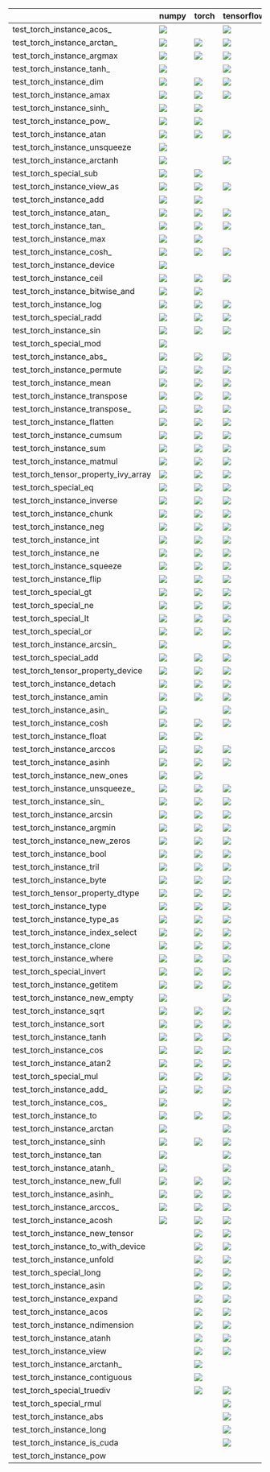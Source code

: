 |                                      | numpy                                                                                                                                                                                  | torch                                                                                                                                                                                  | tensorflow                                                                                                                                                                             | jax                                                                                                                                                                                    |
|:-------------------------------------|:---------------------------------------------------------------------------------------------------------------------------------------------------------------------------------------|:---------------------------------------------------------------------------------------------------------------------------------------------------------------------------------------|:---------------------------------------------------------------------------------------------------------------------------------------------------------------------------------------|:---------------------------------------------------------------------------------------------------------------------------------------------------------------------------------------|
| test_torch_instance_acos_            | <a href="https://github.com/unifyai/ivy/actions/runs/3724846870/jobs/6317294032" rel="noopener noreferrer" target="_blank"><img src=https://img.shields.io/badge/-failure-red></a>     |                                                                                                                                                                                        | <a href="https://github.com/unifyai/ivy/actions/runs/3724846870/jobs/6317293327" rel="noopener noreferrer" target="_blank"><img src=https://img.shields.io/badge/-failure-red></a>     |                                                                                                                                                                                        |
| test_torch_instance_arctan_          | <a href="https://github.com/unifyai/ivy/actions/runs/3683652584/jobs/6232473623" rel="noopener noreferrer" target="_blank"><img src=https://img.shields.io/badge/-failure-red></a>     | <a href="https://github.com/unifyai/ivy/actions/runs/3676406262/jobs/6217052278" rel="noopener noreferrer" target="_blank"><img src=https://img.shields.io/badge/-failure-red></a>     | <a href="https://github.com/unifyai/ivy/actions/runs/3728899725/jobs/6324306044" rel="noopener noreferrer" target="_blank"><img src=https://img.shields.io/badge/-failure-red></a>     | <a href="https://github.com/unifyai/ivy/actions/runs/3724846870/jobs/6317293546" rel="noopener noreferrer" target="_blank"><img src=https://img.shields.io/badge/-failure-red></a>     |
| test_torch_instance_argmax           | <a href="https://github.com/unifyai/ivy/actions/runs/3683414003/jobs/6231997154" rel="noopener noreferrer" target="_blank"><img src=https://img.shields.io/badge/-failure-red></a>     | <a href="https://github.com/unifyai/ivy/actions/runs/3683414003/jobs/6232014971" rel="noopener noreferrer" target="_blank"><img src=https://img.shields.io/badge/-failure-red></a>     | <a href="https://github.com/unifyai/ivy/actions/runs/3723268390/jobs/6314679732" rel="noopener noreferrer" target="_blank"><img src=https://img.shields.io/badge/-success-success></a> | <a href="https://github.com/unifyai/ivy/actions/runs/3683414003/jobs/6232014971" rel="noopener noreferrer" target="_blank"><img src=https://img.shields.io/badge/-failure-red></a>     |
| test_torch_instance_tanh_            | <a href="https://github.com/unifyai/ivy/actions/runs/3676406262/jobs/6217069818" rel="noopener noreferrer" target="_blank"><img src=https://img.shields.io/badge/-failure-red></a>     |                                                                                                                                                                                        | <a href="https://github.com/unifyai/ivy/actions/runs/3724846870/jobs/6317291439" rel="noopener noreferrer" target="_blank"><img src=https://img.shields.io/badge/-failure-red></a>     | <a href="null" rel="noopener noreferrer" target="_blank"><img src=https://img.shields.io/badge/-failure-red></a>                                                                       |
| test_torch_instance_dim              | <a href="https://github.com/unifyai/ivy/actions/runs/3650062086/jobs/6165621766" rel="noopener noreferrer" target="_blank"><img src=https://img.shields.io/badge/-success-success></a> | <a href="null" rel="noopener noreferrer" target="_blank"><img src=https://img.shields.io/badge/-success-success></a>                                                                   | <a href="https://github.com/unifyai/ivy/actions/runs/3657811679/jobs/6181824648" rel="noopener noreferrer" target="_blank"><img src=https://img.shields.io/badge/-success-success></a> | <a href="https://github.com/unifyai/ivy/actions/runs/3727096705/jobs/6320955715" rel="noopener noreferrer" target="_blank"><img src=https://img.shields.io/badge/-success-success></a> |
| test_torch_instance_amax             | <a href="https://github.com/unifyai/ivy/actions/runs/3650062086/jobs/6165614701" rel="noopener noreferrer" target="_blank"><img src=https://img.shields.io/badge/-success-success></a> | <a href="null" rel="noopener noreferrer" target="_blank"><img src=https://img.shields.io/badge/-failure-red></a>                                                                       | <a href="https://github.com/unifyai/ivy/actions/runs/3727384558/jobs/6321479573" rel="noopener noreferrer" target="_blank"><img src=https://img.shields.io/badge/-success-success></a> | <a href="https://github.com/unifyai/ivy/actions/runs/3711915218/jobs/6292862020" rel="noopener noreferrer" target="_blank"><img src=https://img.shields.io/badge/-success-success></a> |
| test_torch_instance_sinh_            | <a href="https://github.com/unifyai/ivy/actions/runs/3724846870/jobs/6317293753" rel="noopener noreferrer" target="_blank"><img src=https://img.shields.io/badge/-failure-red></a>     | <a href="https://github.com/unifyai/ivy/actions/runs/3691513865/jobs/6249573613" rel="noopener noreferrer" target="_blank"><img src=https://img.shields.io/badge/-failure-red></a>     |                                                                                                                                                                                        |                                                                                                                                                                                        |
| test_torch_instance_pow_             | <a href="https://github.com/unifyai/ivy/actions/runs/3650062086/jobs/6165614701" rel="noopener noreferrer" target="_blank"><img src=https://img.shields.io/badge/-failure-red></a>     | <a href="https://github.com/unifyai/ivy/actions/runs/3720058864/jobs/6309304592" rel="noopener noreferrer" target="_blank"><img src=https://img.shields.io/badge/-failure-red></a>     |                                                                                                                                                                                        |                                                                                                                                                                                        |
| test_torch_instance_atan             | <a href="https://github.com/unifyai/ivy/actions/runs/3724846870/jobs/6317293223" rel="noopener noreferrer" target="_blank"><img src=https://img.shields.io/badge/-failure-red></a>     | <a href="null" rel="noopener noreferrer" target="_blank"><img src=https://img.shields.io/badge/-success-success></a>                                                                   | <a href="null" rel="noopener noreferrer" target="_blank"><img src=https://img.shields.io/badge/-failure-red></a>                                                                       | <a href="https://github.com/unifyai/ivy/actions/runs/3724846870/jobs/6317288840" rel="noopener noreferrer" target="_blank"><img src=https://img.shields.io/badge/-failure-red></a>     |
| test_torch_instance_unsqueeze        | <a href="https://github.com/unifyai/ivy/actions/runs/3650062086/jobs/6165621766" rel="noopener noreferrer" target="_blank"><img src=https://img.shields.io/badge/-success-success></a> |                                                                                                                                                                                        |                                                                                                                                                                                        | <a href="https://github.com/unifyai/ivy/actions/runs/3674019802/jobs/6211741484" rel="noopener noreferrer" target="_blank"><img src=https://img.shields.io/badge/-failure-red></a>     |
| test_torch_instance_arctanh          | <a href="https://github.com/unifyai/ivy/actions/runs/3724846870/jobs/6317296984" rel="noopener noreferrer" target="_blank"><img src=https://img.shields.io/badge/-failure-red></a>     |                                                                                                                                                                                        | <a href="https://github.com/unifyai/ivy/actions/runs/3676406262/jobs/6217039135" rel="noopener noreferrer" target="_blank"><img src=https://img.shields.io/badge/-failure-red></a>     | <a href="null" rel="noopener noreferrer" target="_blank"><img src=https://img.shields.io/badge/-failure-red></a>                                                                       |
| test_torch_special_sub               | <a href="https://github.com/unifyai/ivy/actions/runs/3714465365/jobs/6298431568" rel="noopener noreferrer" target="_blank"><img src=https://img.shields.io/badge/-failure-red></a>     | <a href="https://github.com/unifyai/ivy/actions/runs/3650062086/jobs/6165620606" rel="noopener noreferrer" target="_blank"><img src=https://img.shields.io/badge/-success-success></a> |                                                                                                                                                                                        | <a href="https://github.com/unifyai/ivy/actions/runs/3726480472/jobs/6319955141" rel="noopener noreferrer" target="_blank"><img src=https://img.shields.io/badge/-failure-red></a>     |
| test_torch_instance_view_as          | <a href="https://github.com/unifyai/ivy/actions/runs/3711211239/jobs/6291419248" rel="noopener noreferrer" target="_blank"><img src=https://img.shields.io/badge/-failure-red></a>     | <a href="https://github.com/unifyai/ivy/actions/runs/3711211239/jobs/6291418350" rel="noopener noreferrer" target="_blank"><img src=https://img.shields.io/badge/-failure-red></a>     | <a href="https://github.com/unifyai/ivy/actions/runs/3711211239/jobs/6291418350" rel="noopener noreferrer" target="_blank"><img src=https://img.shields.io/badge/-failure-red></a>     |                                                                                                                                                                                        |
| test_torch_instance_add              | <a href="https://github.com/unifyai/ivy/actions/runs/3717902727/jobs/6305695226" rel="noopener noreferrer" target="_blank"><img src=https://img.shields.io/badge/-failure-red></a>     | <a href="https://github.com/unifyai/ivy/actions/runs/3676406262/jobs/6217058479" rel="noopener noreferrer" target="_blank"><img src=https://img.shields.io/badge/-failure-red></a>     |                                                                                                                                                                                        | <a href="https://github.com/unifyai/ivy/actions/runs/3724020458/jobs/6315903224" rel="noopener noreferrer" target="_blank"><img src=https://img.shields.io/badge/-failure-red></a>     |
| test_torch_instance_atan_            | <a href="https://github.com/unifyai/ivy/actions/runs/3650062086/jobs/6165612781" rel="noopener noreferrer" target="_blank"><img src=https://img.shields.io/badge/-failure-red></a>     | <a href="null" rel="noopener noreferrer" target="_blank"><img src=https://img.shields.io/badge/-success-success></a>                                                                   | <a href="https://github.com/unifyai/ivy/actions/runs/3700011381/jobs/6268005362" rel="noopener noreferrer" target="_blank"><img src=https://img.shields.io/badge/-failure-red></a>     | <a href="https://github.com/unifyai/ivy/actions/runs/3724846870/jobs/6317293327" rel="noopener noreferrer" target="_blank"><img src=https://img.shields.io/badge/-failure-red></a>     |
| test_torch_instance_tan_             | <a href="https://github.com/unifyai/ivy/actions/runs/3724846870/jobs/6317294032" rel="noopener noreferrer" target="_blank"><img src=https://img.shields.io/badge/-failure-red></a>     | <a href="https://github.com/unifyai/ivy/actions/runs/3676406262/jobs/6217060085" rel="noopener noreferrer" target="_blank"><img src=https://img.shields.io/badge/-failure-red></a>     | <a href="https://github.com/unifyai/ivy/actions/runs/3724846870/jobs/6317293057" rel="noopener noreferrer" target="_blank"><img src=https://img.shields.io/badge/-failure-red></a>     | <a href="https://github.com/unifyai/ivy/actions/runs/3724846870/jobs/6317294958" rel="noopener noreferrer" target="_blank"><img src=https://img.shields.io/badge/-failure-red></a>     |
| test_torch_instance_max              | <a href="https://github.com/unifyai/ivy/actions/runs/3676406262/jobs/6217069818" rel="noopener noreferrer" target="_blank"><img src=https://img.shields.io/badge/-failure-red></a>     | <a href="null" rel="noopener noreferrer" target="_blank"><img src=https://img.shields.io/badge/-success-success></a>                                                                   |                                                                                                                                                                                        | <a href="https://github.com/unifyai/ivy/actions/runs/3676406262/jobs/6217063941" rel="noopener noreferrer" target="_blank"><img src=https://img.shields.io/badge/-failure-red></a>     |
| test_torch_instance_cosh_            | <a href="null" rel="noopener noreferrer" target="_blank"><img src=https://img.shields.io/badge/-failure-red></a>                                                                       | <a href="https://github.com/unifyai/ivy/actions/runs/3675349807/jobs/6214657051" rel="noopener noreferrer" target="_blank"><img src=https://img.shields.io/badge/-failure-red></a>     | <a href="https://github.com/unifyai/ivy/actions/runs/3650062086/jobs/6165625847" rel="noopener noreferrer" target="_blank"><img src=https://img.shields.io/badge/-success-success></a> | <a href="null" rel="noopener noreferrer" target="_blank"><img src=https://img.shields.io/badge/-success-success></a>                                                                   |
| test_torch_instance_device           | <a href="https://github.com/unifyai/ivy/actions/runs/3650062086/jobs/6165614701" rel="noopener noreferrer" target="_blank"><img src=https://img.shields.io/badge/-failure-red></a>     |                                                                                                                                                                                        |                                                                                                                                                                                        |                                                                                                                                                                                        |
| test_torch_instance_ceil             | <a href="https://github.com/unifyai/ivy/actions/runs/3724846870/jobs/6317294363" rel="noopener noreferrer" target="_blank"><img src=https://img.shields.io/badge/-failure-red></a>     | <a href="https://github.com/unifyai/ivy/actions/runs/3676406262/jobs/6217052278" rel="noopener noreferrer" target="_blank"><img src=https://img.shields.io/badge/-failure-red></a>     | <a href="https://github.com/unifyai/ivy/actions/runs/3674436126/jobs/6212790922" rel="noopener noreferrer" target="_blank"><img src=https://img.shields.io/badge/-failure-red></a>     | <a href="null" rel="noopener noreferrer" target="_blank"><img src=https://img.shields.io/badge/-failure-red></a>                                                                       |
| test_torch_instance_bitwise_and      | <a href="https://github.com/unifyai/ivy/actions/runs/3650062086/jobs/6165620606" rel="noopener noreferrer" target="_blank"><img src=https://img.shields.io/badge/-success-success></a> | <a href="https://github.com/unifyai/ivy/actions/runs/3720875604/jobs/6310651014" rel="noopener noreferrer" target="_blank"><img src=https://img.shields.io/badge/-failure-red></a>     |                                                                                                                                                                                        |                                                                                                                                                                                        |
| test_torch_instance_log              | <a href="https://github.com/unifyai/ivy/actions/runs/3650062086/jobs/6165604409" rel="noopener noreferrer" target="_blank"><img src=https://img.shields.io/badge/-failure-red></a>     | <a href="https://github.com/unifyai/ivy/actions/runs/3695780314/jobs/6258596210" rel="noopener noreferrer" target="_blank"><img src=https://img.shields.io/badge/-success-success></a> | <a href="null" rel="noopener noreferrer" target="_blank"><img src=https://img.shields.io/badge/-failure-red></a>                                                                       | <a href="https://github.com/unifyai/ivy/actions/runs/3684987866/jobs/6235386050" rel="noopener noreferrer" target="_blank"><img src=https://img.shields.io/badge/-failure-red></a>     |
| test_torch_special_radd              | <a href="null" rel="noopener noreferrer" target="_blank"><img src=https://img.shields.io/badge/-success-success></a>                                                                   | <a href="https://github.com/unifyai/ivy/actions/runs/3714465365/jobs/6298444620" rel="noopener noreferrer" target="_blank"><img src=https://img.shields.io/badge/-failure-red></a>     | <a href="https://github.com/unifyai/ivy/actions/runs/3714465365/jobs/6298445597" rel="noopener noreferrer" target="_blank"><img src=https://img.shields.io/badge/-failure-red></a>     | <a href="https://github.com/unifyai/ivy/actions/runs/3714465365/jobs/6298432731" rel="noopener noreferrer" target="_blank"><img src=https://img.shields.io/badge/-failure-red></a>     |
| test_torch_instance_sin              | <a href="https://github.com/unifyai/ivy/actions/runs/3650062086/jobs/6165617664" rel="noopener noreferrer" target="_blank"><img src=https://img.shields.io/badge/-failure-red></a>     | <a href="https://github.com/unifyai/ivy/actions/runs/3726890149/jobs/6320626144" rel="noopener noreferrer" target="_blank"><img src=https://img.shields.io/badge/-failure-red></a>     | <a href="https://github.com/unifyai/ivy/actions/runs/3724846870/jobs/6317293546" rel="noopener noreferrer" target="_blank"><img src=https://img.shields.io/badge/-failure-red></a>     |                                                                                                                                                                                        |
| test_torch_special_mod               | <a href="https://github.com/unifyai/ivy/actions/runs/3676406262/jobs/6217058479" rel="noopener noreferrer" target="_blank"><img src=https://img.shields.io/badge/-failure-red></a>     |                                                                                                                                                                                        |                                                                                                                                                                                        | <a href="https://github.com/unifyai/ivy/actions/runs/3700835643/jobs/6269612717" rel="noopener noreferrer" target="_blank"><img src=https://img.shields.io/badge/-failure-red></a>     |
| test_torch_instance_abs_             | <a href="null" rel="noopener noreferrer" target="_blank"><img src=https://img.shields.io/badge/-success-success></a>                                                                   | <a href="https://github.com/unifyai/ivy/actions/runs/3650062086/jobs/6165604409" rel="noopener noreferrer" target="_blank"><img src=https://img.shields.io/badge/-success-success></a> | <a href="https://github.com/unifyai/ivy/actions/runs/3719827716/jobs/6308925695" rel="noopener noreferrer" target="_blank"><img src=https://img.shields.io/badge/-success-success></a> |                                                                                                                                                                                        |
| test_torch_instance_permute          | <a href="https://github.com/unifyai/ivy/actions/runs/3706858278/jobs/6282653357" rel="noopener noreferrer" target="_blank"><img src=https://img.shields.io/badge/-success-success></a> | <a href="https://github.com/unifyai/ivy/actions/runs/3706858278/jobs/6282636428" rel="noopener noreferrer" target="_blank"><img src=https://img.shields.io/badge/-failure-red></a>     | <a href="https://github.com/unifyai/ivy/actions/runs/3725880167/jobs/6318957882" rel="noopener noreferrer" target="_blank"><img src=https://img.shields.io/badge/-success-success></a> | <a href="https://github.com/unifyai/ivy/actions/runs/3706858278/jobs/6282657065" rel="noopener noreferrer" target="_blank"><img src=https://img.shields.io/badge/-success-success></a> |
| test_torch_instance_mean             | <a href="https://github.com/unifyai/ivy/actions/runs/3607218560" rel="noopener noreferrer" target="_blank"><img src=https://img.shields.io/badge/-success-success></a>                 | <a href="https://github.com/unifyai/ivy/actions/runs/3680386577/jobs/6225933093" rel="noopener noreferrer" target="_blank"><img src=https://img.shields.io/badge/-failure-red></a>     | <a href="https://github.com/unifyai/ivy/actions/runs/3607218560" rel="noopener noreferrer" target="_blank"><img src=https://img.shields.io/badge/-success-success></a>                 | <a href="https://github.com/unifyai/ivy/actions/runs/3664229321/jobs/6194518094" rel="noopener noreferrer" target="_blank"><img src=https://img.shields.io/badge/-success-success></a> |
| test_torch_instance_transpose        | <a href="https://github.com/unifyai/ivy/actions/runs/3607218560" rel="noopener noreferrer" target="_blank"><img src=https://img.shields.io/badge/-failure-red></a>                     | <a href="https://github.com/unifyai/ivy/actions/runs/3676406262/jobs/6217069818" rel="noopener noreferrer" target="_blank"><img src=https://img.shields.io/badge/-failure-red></a>     | <a href="https://github.com/unifyai/ivy/actions/runs/3676406262/jobs/6217039135" rel="noopener noreferrer" target="_blank"><img src=https://img.shields.io/badge/-failure-red></a>     | <a href="https://github.com/unifyai/ivy/actions/runs/3723829434/jobs/6315589337" rel="noopener noreferrer" target="_blank"><img src=https://img.shields.io/badge/-success-success></a> |
| test_torch_instance_transpose_       | <a href="https://github.com/unifyai/ivy/actions/runs/3607218560" rel="noopener noreferrer" target="_blank"><img src=https://img.shields.io/badge/-failure-red></a>                     | <a href="https://github.com/unifyai/ivy/actions/runs/3676406262/jobs/6217069818" rel="noopener noreferrer" target="_blank"><img src=https://img.shields.io/badge/-failure-red></a>     | <a href="https://github.com/unifyai/ivy/actions/runs/3607218560" rel="noopener noreferrer" target="_blank"><img src=https://img.shields.io/badge/-failure-red></a>                     | <a href="https://github.com/unifyai/ivy/actions/runs/3676406262/jobs/6217058479" rel="noopener noreferrer" target="_blank"><img src=https://img.shields.io/badge/-failure-red></a>     |
| test_torch_instance_flatten          | <a href="https://github.com/unifyai/ivy/actions/runs/3672701405/jobs/6209137044" rel="noopener noreferrer" target="_blank"><img src=https://img.shields.io/badge/-success-success></a> | <a href="https://github.com/unifyai/ivy/actions/runs/3683652584/jobs/6232473623" rel="noopener noreferrer" target="_blank"><img src=https://img.shields.io/badge/-failure-red></a>     | <a href="https://github.com/unifyai/ivy/actions/runs/3705552095/jobs/6279604653" rel="noopener noreferrer" target="_blank"><img src=https://img.shields.io/badge/-failure-red></a>     | <a href="https://github.com/unifyai/ivy/actions/runs/3607218560" rel="noopener noreferrer" target="_blank"><img src=https://img.shields.io/badge/-failure-red></a>                     |
| test_torch_instance_cumsum           | <a href="https://github.com/unifyai/ivy/actions/runs/3607218560" rel="noopener noreferrer" target="_blank"><img src=https://img.shields.io/badge/-success-success></a>                 | <a href="https://github.com/unifyai/ivy/actions/runs/3607218560" rel="noopener noreferrer" target="_blank"><img src=https://img.shields.io/badge/-success-success></a>                 | <a href="null" rel="noopener noreferrer" target="_blank"><img src=https://img.shields.io/badge/-failure-red></a>                                                                       | <a href="https://github.com/unifyai/ivy/actions/runs/3724846870/jobs/6317293546" rel="noopener noreferrer" target="_blank"><img src=https://img.shields.io/badge/-failure-red></a>     |
| test_torch_instance_sum              | <a href="https://github.com/unifyai/ivy/actions/runs/3720672627/jobs/6310303236" rel="noopener noreferrer" target="_blank"><img src=https://img.shields.io/badge/-success-success></a> | <a href="https://github.com/unifyai/ivy/actions/runs/3650062086/jobs/6165575668" rel="noopener noreferrer" target="_blank"><img src=https://img.shields.io/badge/-failure-red></a>     | <a href="https://github.com/unifyai/ivy/actions/runs/3717637759/jobs/6305193588" rel="noopener noreferrer" target="_blank"><img src=https://img.shields.io/badge/-failure-red></a>     | <a href="https://github.com/unifyai/ivy/actions/runs/3650062086/jobs/6165575668" rel="noopener noreferrer" target="_blank"><img src=https://img.shields.io/badge/-success-success></a> |
| test_torch_instance_matmul           | <a href="https://github.com/unifyai/ivy/actions/runs/3715242490/jobs/6300167522" rel="noopener noreferrer" target="_blank"><img src=https://img.shields.io/badge/-failure-red></a>     | <a href="https://github.com/unifyai/ivy/actions/runs/3607218560" rel="noopener noreferrer" target="_blank"><img src=https://img.shields.io/badge/-failure-red></a>                     | <a href="https://github.com/unifyai/ivy/actions/runs/3700011381/jobs/6268005362" rel="noopener noreferrer" target="_blank"><img src=https://img.shields.io/badge/-failure-red></a>     | <a href="https://github.com/unifyai/ivy/actions/runs/3607218560" rel="noopener noreferrer" target="_blank"><img src=https://img.shields.io/badge/-failure-red></a>                     |
| test_torch_tensor_property_ivy_array | <a href="null" rel="noopener noreferrer" target="_blank"><img src=https://img.shields.io/badge/-failure-red></a>                                                                       | <a href="https://github.com/unifyai/ivy/actions/runs/3676406262/jobs/6217052278" rel="noopener noreferrer" target="_blank"><img src=https://img.shields.io/badge/-failure-red></a>     | <a href="https://github.com/unifyai/ivy/actions/runs/3607218560" rel="noopener noreferrer" target="_blank"><img src=https://img.shields.io/badge/-success-success></a>                 | <a href="https://github.com/unifyai/ivy/actions/runs/3663814555/jobs/6193829921" rel="noopener noreferrer" target="_blank"><img src=https://img.shields.io/badge/-success-success></a> |
| test_torch_special_eq                | <a href="https://github.com/unifyai/ivy/actions/runs/3714188046/jobs/6297869377" rel="noopener noreferrer" target="_blank"><img src=https://img.shields.io/badge/-failure-red></a>     | <a href="https://github.com/unifyai/ivy/actions/runs/3719638405/jobs/6308619601" rel="noopener noreferrer" target="_blank"><img src=https://img.shields.io/badge/-failure-red></a>     | <a href="https://github.com/unifyai/ivy/actions/runs/3676406262/jobs/6217052278" rel="noopener noreferrer" target="_blank"><img src=https://img.shields.io/badge/-failure-red></a>     | <a href="https://github.com/unifyai/ivy/actions/runs/3627874457/jobs/6118244040" rel="noopener noreferrer" target="_blank"><img src=https://img.shields.io/badge/-success-success></a> |
| test_torch_instance_inverse          | <a href="https://github.com/unifyai/ivy/actions/runs/3653014310/jobs/6172015507" rel="noopener noreferrer" target="_blank"><img src=https://img.shields.io/badge/-failure-red></a>     | <a href="https://github.com/unifyai/ivy/actions/runs/3650062086/jobs/6165575668" rel="noopener noreferrer" target="_blank"><img src=https://img.shields.io/badge/-failure-red></a>     | <a href="https://github.com/unifyai/ivy/actions/runs/3650062086/jobs/6165575668" rel="noopener noreferrer" target="_blank"><img src=https://img.shields.io/badge/-failure-red></a>     | <a href="https://github.com/unifyai/ivy/actions/runs/3724846870/jobs/6317294032" rel="noopener noreferrer" target="_blank"><img src=https://img.shields.io/badge/-failure-red></a>     |
| test_torch_instance_chunk            | <a href="https://github.com/unifyai/ivy/actions/runs/3639009219/jobs/6141910495" rel="noopener noreferrer" target="_blank"><img src=https://img.shields.io/badge/-success-success></a> | <a href="https://github.com/unifyai/ivy/actions/runs/3639009219/jobs/6141910495" rel="noopener noreferrer" target="_blank"><img src=https://img.shields.io/badge/-success-success></a> | <a href="https://github.com/unifyai/ivy/actions/runs/3639009219/jobs/6141910495" rel="noopener noreferrer" target="_blank"><img src=https://img.shields.io/badge/-success-success></a> | <a href="https://github.com/unifyai/ivy/actions/runs/3729044526/jobs/6324586663" rel="noopener noreferrer" target="_blank"><img src=https://img.shields.io/badge/-failure-red></a>     |
| test_torch_instance_neg              | <a href="https://github.com/unifyai/ivy/actions/runs/3636814223/jobs/6137155493" rel="noopener noreferrer" target="_blank"><img src=https://img.shields.io/badge/-success-success></a> | <a href="https://github.com/unifyai/ivy/actions/runs/3676406262/jobs/6217058479" rel="noopener noreferrer" target="_blank"><img src=https://img.shields.io/badge/-failure-red></a>     | <a href="https://github.com/unifyai/ivy/actions/runs/3636814223/jobs/6137155493" rel="noopener noreferrer" target="_blank"><img src=https://img.shields.io/badge/-success-success></a> | <a href="https://github.com/unifyai/ivy/actions/runs/3636814223/jobs/6137155493" rel="noopener noreferrer" target="_blank"><img src=https://img.shields.io/badge/-success-success></a> |
| test_torch_instance_int              | <a href="https://github.com/unifyai/ivy/actions/runs/3702402900/jobs/6272671766" rel="noopener noreferrer" target="_blank"><img src=https://img.shields.io/badge/-failure-red></a>     | <a href="https://github.com/unifyai/ivy/actions/runs/3718278243/jobs/6306363096" rel="noopener noreferrer" target="_blank"><img src=https://img.shields.io/badge/-failure-red></a>     | <a href="https://github.com/unifyai/ivy/actions/runs/3702402900/jobs/6272680004" rel="noopener noreferrer" target="_blank"><img src=https://img.shields.io/badge/-failure-red></a>     | <a href="https://github.com/unifyai/ivy/actions/runs/3728734852/jobs/6323997666" rel="noopener noreferrer" target="_blank"><img src=https://img.shields.io/badge/-failure-red></a>     |
| test_torch_instance_ne               | <a href="https://github.com/unifyai/ivy/actions/runs/3676253054/jobs/6216704168" rel="noopener noreferrer" target="_blank"><img src=https://img.shields.io/badge/-failure-red></a>     | <a href="https://github.com/unifyai/ivy/actions/runs/3711180286/jobs/6291349670" rel="noopener noreferrer" target="_blank"><img src=https://img.shields.io/badge/-failure-red></a>     | <a href="https://github.com/unifyai/ivy/actions/runs/3637132198/jobs/6137846441" rel="noopener noreferrer" target="_blank"><img src=https://img.shields.io/badge/-success-success></a> | <a href="https://github.com/unifyai/ivy/actions/runs/3676253054/jobs/6216729360" rel="noopener noreferrer" target="_blank"><img src=https://img.shields.io/badge/-failure-red></a>     |
| test_torch_instance_squeeze          | <a href="null" rel="noopener noreferrer" target="_blank"><img src=https://img.shields.io/badge/-failure-red></a>                                                                       | <a href="https://github.com/unifyai/ivy/actions/runs/3672701405/jobs/6209137044" rel="noopener noreferrer" target="_blank"><img src=https://img.shields.io/badge/-failure-red></a>     | <a href="https://github.com/unifyai/ivy/actions/runs/3730147739/jobs/6326858905" rel="noopener noreferrer" target="_blank"><img src=https://img.shields.io/badge/-failure-red></a>     | <a href="https://github.com/unifyai/ivy/actions/runs/3676406262/jobs/6217060085" rel="noopener noreferrer" target="_blank"><img src=https://img.shields.io/badge/-failure-red></a>     |
| test_torch_instance_flip             | <a href="https://github.com/unifyai/ivy/actions/runs/3639056303/jobs/6142010640" rel="noopener noreferrer" target="_blank"><img src=https://img.shields.io/badge/-success-success></a> | <a href="https://github.com/unifyai/ivy/actions/runs/3676406262/jobs/6217070969" rel="noopener noreferrer" target="_blank"><img src=https://img.shields.io/badge/-failure-red></a>     | <a href="https://github.com/unifyai/ivy/actions/runs/3639056303/jobs/6142010640" rel="noopener noreferrer" target="_blank"><img src=https://img.shields.io/badge/-success-success></a> | <a href="https://github.com/unifyai/ivy/actions/runs/3676406262/jobs/6217058479" rel="noopener noreferrer" target="_blank"><img src=https://img.shields.io/badge/-failure-red></a>     |
| test_torch_special_gt                | <a href="https://github.com/unifyai/ivy/actions/runs/3714188046/jobs/6297895291" rel="noopener noreferrer" target="_blank"><img src=https://img.shields.io/badge/-failure-red></a>     | <a href="https://github.com/unifyai/ivy/actions/runs/3650062086/jobs/6165575668" rel="noopener noreferrer" target="_blank"><img src=https://img.shields.io/badge/-success-success></a> | <a href="https://github.com/unifyai/ivy/actions/runs/3714188046/jobs/6297889208" rel="noopener noreferrer" target="_blank"><img src=https://img.shields.io/badge/-failure-red></a>     | <a href="https://github.com/unifyai/ivy/actions/runs/3714188046/jobs/6297817921" rel="noopener noreferrer" target="_blank"><img src=https://img.shields.io/badge/-failure-red></a>     |
| test_torch_special_ne                | <a href="https://github.com/unifyai/ivy/actions/runs/3676406262/jobs/6217039135" rel="noopener noreferrer" target="_blank"><img src=https://img.shields.io/badge/-failure-red></a>     | <a href="https://github.com/unifyai/ivy/actions/runs/3714188046/jobs/6297879990" rel="noopener noreferrer" target="_blank"><img src=https://img.shields.io/badge/-success-success></a> | <a href="https://github.com/unifyai/ivy/actions/runs/3714188046/jobs/6297853199" rel="noopener noreferrer" target="_blank"><img src=https://img.shields.io/badge/-failure-red></a>     | <a href="https://github.com/unifyai/ivy/actions/runs/3728734852/jobs/6323997666" rel="noopener noreferrer" target="_blank"><img src=https://img.shields.io/badge/-failure-red></a>     |
| test_torch_special_lt                | <a href="https://github.com/unifyai/ivy/actions/runs/3650062086/jobs/6165575668" rel="noopener noreferrer" target="_blank"><img src=https://img.shields.io/badge/-success-success></a> | <a href="https://github.com/unifyai/ivy/actions/runs/3650062086/jobs/6165575668" rel="noopener noreferrer" target="_blank"><img src=https://img.shields.io/badge/-success-success></a> | <a href="https://github.com/unifyai/ivy/actions/runs/3663814555/jobs/6193829921" rel="noopener noreferrer" target="_blank"><img src=https://img.shields.io/badge/-success-success></a> | <a href="https://github.com/unifyai/ivy/actions/runs/3650062086/jobs/6165575668" rel="noopener noreferrer" target="_blank"><img src=https://img.shields.io/badge/-success-success></a> |
| test_torch_special_or                | <a href="https://github.com/unifyai/ivy/actions/runs/3650062086/jobs/6165575668" rel="noopener noreferrer" target="_blank"><img src=https://img.shields.io/badge/-failure-red></a>     | <a href="https://github.com/unifyai/ivy/actions/runs/3650062086/jobs/6165575668" rel="noopener noreferrer" target="_blank"><img src=https://img.shields.io/badge/-failure-red></a>     | <a href="https://github.com/unifyai/ivy/actions/runs/3650062086/jobs/6165575668" rel="noopener noreferrer" target="_blank"><img src=https://img.shields.io/badge/-failure-red></a>     | <a href="https://github.com/unifyai/ivy/actions/runs/3686891918/jobs/6239749091" rel="noopener noreferrer" target="_blank"><img src=https://img.shields.io/badge/-failure-red></a>     |
| test_torch_instance_arcsin_          | <a href="https://github.com/unifyai/ivy/actions/runs/3724846870/jobs/6317296251" rel="noopener noreferrer" target="_blank"><img src=https://img.shields.io/badge/-failure-red></a>     |                                                                                                                                                                                        | <a href="https://github.com/unifyai/ivy/actions/runs/3650062086/jobs/6165621766" rel="noopener noreferrer" target="_blank"><img src=https://img.shields.io/badge/-success-success></a> | <a href="null" rel="noopener noreferrer" target="_blank"><img src=https://img.shields.io/badge/-failure-red></a>                                                                       |
| test_torch_special_add               | <a href="null" rel="noopener noreferrer" target="_blank"><img src=https://img.shields.io/badge/-failure-red></a>                                                                       | <a href="https://github.com/unifyai/ivy/actions/runs/3714465365/jobs/6298447863" rel="noopener noreferrer" target="_blank"><img src=https://img.shields.io/badge/-failure-red></a>     | <a href="https://github.com/unifyai/ivy/actions/runs/3728734852/jobs/6323997666" rel="noopener noreferrer" target="_blank"><img src=https://img.shields.io/badge/-failure-red></a>     | <a href="https://github.com/unifyai/ivy/actions/runs/3714465365/jobs/6298445099" rel="noopener noreferrer" target="_blank"><img src=https://img.shields.io/badge/-failure-red></a>     |
| test_torch_tensor_property_device    | <a href="https://github.com/unifyai/ivy/actions/runs/3655546299/jobs/6177000745" rel="noopener noreferrer" target="_blank"><img src=https://img.shields.io/badge/-success-success></a> | <a href="https://github.com/unifyai/ivy/actions/runs/3655546299/jobs/6177000745" rel="noopener noreferrer" target="_blank"><img src=https://img.shields.io/badge/-failure-red></a>     | <a href="https://github.com/unifyai/ivy/actions/runs/3655546299/jobs/6177000745" rel="noopener noreferrer" target="_blank"><img src=https://img.shields.io/badge/-success-success></a> | <a href="https://github.com/unifyai/ivy/actions/runs/3655546299/jobs/6177000745" rel="noopener noreferrer" target="_blank"><img src=https://img.shields.io/badge/-success-success></a> |
| test_torch_instance_detach           | <a href="https://github.com/unifyai/ivy/actions/runs/3651091388/jobs/6167889886" rel="noopener noreferrer" target="_blank"><img src=https://img.shields.io/badge/-success-success></a> | <a href="https://github.com/unifyai/ivy/actions/runs/3650062086/jobs/6165620606" rel="noopener noreferrer" target="_blank"><img src=https://img.shields.io/badge/-success-success></a> | <a href="null" rel="noopener noreferrer" target="_blank"><img src=https://img.shields.io/badge/-success-success></a>                                                                   |                                                                                                                                                                                        |
| test_torch_instance_amin             | <a href="https://github.com/unifyai/ivy/actions/runs/3656978982/jobs/6180044010" rel="noopener noreferrer" target="_blank"><img src=https://img.shields.io/badge/-success-success></a> | <a href="https://github.com/unifyai/ivy/actions/runs/3650062086/jobs/6165618787" rel="noopener noreferrer" target="_blank"><img src=https://img.shields.io/badge/-success-success></a> | <a href="https://github.com/unifyai/ivy/actions/runs/3650062086/jobs/6165617664" rel="noopener noreferrer" target="_blank"><img src=https://img.shields.io/badge/-success-success></a> | <a href="https://github.com/unifyai/ivy/actions/runs/3724860457/jobs/6317305709" rel="noopener noreferrer" target="_blank"><img src=https://img.shields.io/badge/-success-success></a> |
| test_torch_instance_asin_            | <a href="https://github.com/unifyai/ivy/actions/runs/3724846870/jobs/6317296984" rel="noopener noreferrer" target="_blank"><img src=https://img.shields.io/badge/-failure-red></a>     |                                                                                                                                                                                        | <a href="null" rel="noopener noreferrer" target="_blank"><img src=https://img.shields.io/badge/-failure-red></a>                                                                       |                                                                                                                                                                                        |
| test_torch_instance_cosh             | <a href="https://github.com/unifyai/ivy/actions/runs/3667398649/jobs/6199837900" rel="noopener noreferrer" target="_blank"><img src=https://img.shields.io/badge/-success-success></a> | <a href="https://github.com/unifyai/ivy/actions/runs/3670483181/jobs/6205047486" rel="noopener noreferrer" target="_blank"><img src=https://img.shields.io/badge/-success-success></a> | <a href="https://github.com/unifyai/ivy/actions/runs/3727691798/jobs/6322059674" rel="noopener noreferrer" target="_blank"><img src=https://img.shields.io/badge/-success-success></a> |                                                                                                                                                                                        |
| test_torch_instance_float            | <a href="https://github.com/unifyai/ivy/actions/runs/3676406262/jobs/6217058479" rel="noopener noreferrer" target="_blank"><img src=https://img.shields.io/badge/-failure-red></a>     | <a href="https://github.com/unifyai/ivy/actions/runs/3672168480/jobs/6208095819" rel="noopener noreferrer" target="_blank"><img src=https://img.shields.io/badge/-success-success></a> |                                                                                                                                                                                        |                                                                                                                                                                                        |
| test_torch_instance_arccos           | <a href="https://github.com/unifyai/ivy/actions/runs/3730595686/jobs/6327832125" rel="noopener noreferrer" target="_blank"><img src=https://img.shields.io/badge/-failure-red></a>     | <a href="https://github.com/unifyai/ivy/actions/runs/3721282933/jobs/6311330110" rel="noopener noreferrer" target="_blank"><img src=https://img.shields.io/badge/-failure-red></a>     | <a href="https://github.com/unifyai/ivy/actions/runs/3724846870/jobs/6317295985" rel="noopener noreferrer" target="_blank"><img src=https://img.shields.io/badge/-failure-red></a>     |                                                                                                                                                                                        |
| test_torch_instance_asinh            | <a href="https://github.com/unifyai/ivy/actions/runs/3676406262/jobs/6217052278" rel="noopener noreferrer" target="_blank"><img src=https://img.shields.io/badge/-failure-red></a>     | <a href="null" rel="noopener noreferrer" target="_blank"><img src=https://img.shields.io/badge/-success-success></a>                                                                   | <a href="https://github.com/unifyai/ivy/actions/runs/3724846870/jobs/6317291439" rel="noopener noreferrer" target="_blank"><img src=https://img.shields.io/badge/-failure-red></a>     | <a href="null" rel="noopener noreferrer" target="_blank"><img src=https://img.shields.io/badge/-success-success></a>                                                                   |
| test_torch_instance_new_ones         | <a href="https://github.com/unifyai/ivy/actions/runs/3676406262/jobs/6217069818" rel="noopener noreferrer" target="_blank"><img src=https://img.shields.io/badge/-failure-red></a>     | <a href="null" rel="noopener noreferrer" target="_blank"><img src=https://img.shields.io/badge/-success-success></a>                                                                   |                                                                                                                                                                                        | <a href="https://github.com/unifyai/ivy/actions/runs/3725074442/jobs/6317646672" rel="noopener noreferrer" target="_blank"><img src=https://img.shields.io/badge/-success-success></a> |
| test_torch_instance_unsqueeze_       | <a href="https://github.com/unifyai/ivy/actions/runs/3676406262/jobs/6217060085" rel="noopener noreferrer" target="_blank"><img src=https://img.shields.io/badge/-failure-red></a>     | <a href="https://github.com/unifyai/ivy/actions/runs/3706858278/jobs/6282655302" rel="noopener noreferrer" target="_blank"><img src=https://img.shields.io/badge/-success-success></a> | <a href="https://github.com/unifyai/ivy/actions/runs/3706858278/jobs/6282652273" rel="noopener noreferrer" target="_blank"><img src=https://img.shields.io/badge/-success-success></a> | <a href="https://github.com/unifyai/ivy/actions/runs/3721870711/jobs/6312314579" rel="noopener noreferrer" target="_blank"><img src=https://img.shields.io/badge/-failure-red></a>     |
| test_torch_instance_sin_             | <a href="https://github.com/unifyai/ivy/actions/runs/3676406262/jobs/6217039135" rel="noopener noreferrer" target="_blank"><img src=https://img.shields.io/badge/-failure-red></a>     | <a href="https://github.com/unifyai/ivy/actions/runs/3696824960/jobs/6261051100" rel="noopener noreferrer" target="_blank"><img src=https://img.shields.io/badge/-success-success></a> | <a href="https://github.com/unifyai/ivy/actions/runs/3676406262/jobs/6217070969" rel="noopener noreferrer" target="_blank"><img src=https://img.shields.io/badge/-failure-red></a>     |                                                                                                                                                                                        |
| test_torch_instance_arcsin           | <a href="https://github.com/unifyai/ivy/actions/runs/3724846870/jobs/6317292494" rel="noopener noreferrer" target="_blank"><img src=https://img.shields.io/badge/-failure-red></a>     | <a href="https://github.com/unifyai/ivy/actions/runs/3650062086/jobs/6165625847" rel="noopener noreferrer" target="_blank"><img src=https://img.shields.io/badge/-failure-red></a>     | <a href="null" rel="noopener noreferrer" target="_blank"><img src=https://img.shields.io/badge/-failure-red></a>                                                                       | <a href="null" rel="noopener noreferrer" target="_blank"><img src=https://img.shields.io/badge/-success-success></a>                                                                   |
| test_torch_instance_argmin           | <a href="https://github.com/unifyai/ivy/actions/runs/3674831679/jobs/6213550843" rel="noopener noreferrer" target="_blank"><img src=https://img.shields.io/badge/-failure-red></a>     | <a href="https://github.com/unifyai/ivy/actions/runs/3674831679/jobs/6213550843" rel="noopener noreferrer" target="_blank"><img src=https://img.shields.io/badge/-failure-red></a>     | <a href="https://github.com/unifyai/ivy/actions/runs/3696824960/jobs/6261051100" rel="noopener noreferrer" target="_blank"><img src=https://img.shields.io/badge/-success-success></a> | <a href="https://github.com/unifyai/ivy/actions/runs/3674831679/jobs/6213550843" rel="noopener noreferrer" target="_blank"><img src=https://img.shields.io/badge/-failure-red></a>     |
| test_torch_instance_new_zeros        | <a href="https://github.com/unifyai/ivy/actions/runs/3674831679/jobs/6213550843" rel="noopener noreferrer" target="_blank"><img src=https://img.shields.io/badge/-failure-red></a>     | <a href="https://github.com/unifyai/ivy/actions/runs/3711528657/jobs/6292050361" rel="noopener noreferrer" target="_blank"><img src=https://img.shields.io/badge/-success-success></a> | <a href="https://github.com/unifyai/ivy/actions/runs/3674831679/jobs/6213550843" rel="noopener noreferrer" target="_blank"><img src=https://img.shields.io/badge/-failure-red></a>     | <a href="https://github.com/unifyai/ivy/actions/runs/3674831679/jobs/6213550843" rel="noopener noreferrer" target="_blank"><img src=https://img.shields.io/badge/-failure-red></a>     |
| test_torch_instance_bool             | <a href="https://github.com/unifyai/ivy/actions/runs/3699284057/jobs/6266482636" rel="noopener noreferrer" target="_blank"><img src=https://img.shields.io/badge/-success-success></a> | <a href="https://github.com/unifyai/ivy/actions/runs/3676253054/jobs/6216704168" rel="noopener noreferrer" target="_blank"><img src=https://img.shields.io/badge/-failure-red></a>     | <a href="https://github.com/unifyai/ivy/actions/runs/3676253054/jobs/6216704168" rel="noopener noreferrer" target="_blank"><img src=https://img.shields.io/badge/-failure-red></a>     | <a href="https://github.com/unifyai/ivy/actions/runs/3676253054/jobs/6216704168" rel="noopener noreferrer" target="_blank"><img src=https://img.shields.io/badge/-failure-red></a>     |
| test_torch_instance_tril             | <a href="https://github.com/unifyai/ivy/actions/runs/3723087537/jobs/6314381832" rel="noopener noreferrer" target="_blank"><img src=https://img.shields.io/badge/-success-success></a> | <a href="https://github.com/unifyai/ivy/actions/runs/3675617068/jobs/6215281067" rel="noopener noreferrer" target="_blank"><img src=https://img.shields.io/badge/-failure-red></a>     | <a href="https://github.com/unifyai/ivy/actions/runs/3675617068/jobs/6215281067" rel="noopener noreferrer" target="_blank"><img src=https://img.shields.io/badge/-failure-red></a>     | <a href="https://github.com/unifyai/ivy/actions/runs/3675617068/jobs/6215281067" rel="noopener noreferrer" target="_blank"><img src=https://img.shields.io/badge/-failure-red></a>     |
| test_torch_instance_byte             | <a href="https://github.com/unifyai/ivy/actions/runs/3723829434/jobs/6315589337" rel="noopener noreferrer" target="_blank"><img src=https://img.shields.io/badge/-failure-red></a>     | <a href="https://github.com/unifyai/ivy/actions/runs/3676253054/jobs/6216704168" rel="noopener noreferrer" target="_blank"><img src=https://img.shields.io/badge/-failure-red></a>     | <a href="https://github.com/unifyai/ivy/actions/runs/3676253054/jobs/6216704168" rel="noopener noreferrer" target="_blank"><img src=https://img.shields.io/badge/-failure-red></a>     | <a href="https://github.com/unifyai/ivy/actions/runs/3676253054/jobs/6216704168" rel="noopener noreferrer" target="_blank"><img src=https://img.shields.io/badge/-failure-red></a>     |
| test_torch_tensor_property_dtype     | <a href="https://github.com/unifyai/ivy/actions/runs/3676253054/jobs/6216704168" rel="noopener noreferrer" target="_blank"><img src=https://img.shields.io/badge/-failure-red></a>     | <a href="https://github.com/unifyai/ivy/actions/runs/3730147739/jobs/6326858905" rel="noopener noreferrer" target="_blank"><img src=https://img.shields.io/badge/-failure-red></a>     | <a href="https://github.com/unifyai/ivy/actions/runs/3676253054/jobs/6216704168" rel="noopener noreferrer" target="_blank"><img src=https://img.shields.io/badge/-failure-red></a>     | <a href="https://github.com/unifyai/ivy/actions/runs/3731008677/jobs/6328725286" rel="noopener noreferrer" target="_blank"><img src=https://img.shields.io/badge/-success-success></a> |
| test_torch_instance_type             | <a href="https://github.com/unifyai/ivy/actions/runs/3676253054/jobs/6216704168" rel="noopener noreferrer" target="_blank"><img src=https://img.shields.io/badge/-failure-red></a>     | <a href="https://github.com/unifyai/ivy/actions/runs/3676253054/jobs/6216704168" rel="noopener noreferrer" target="_blank"><img src=https://img.shields.io/badge/-failure-red></a>     | <a href="https://github.com/unifyai/ivy/actions/runs/3719058643/jobs/6307674182" rel="noopener noreferrer" target="_blank"><img src=https://img.shields.io/badge/-success-success></a> | <a href="https://github.com/unifyai/ivy/actions/runs/3676253054/jobs/6216704168" rel="noopener noreferrer" target="_blank"><img src=https://img.shields.io/badge/-failure-red></a>     |
| test_torch_instance_type_as          | <a href="https://github.com/unifyai/ivy/actions/runs/3676253054/jobs/6216704168" rel="noopener noreferrer" target="_blank"><img src=https://img.shields.io/badge/-failure-red></a>     | <a href="https://github.com/unifyai/ivy/actions/runs/3676253054/jobs/6216704168" rel="noopener noreferrer" target="_blank"><img src=https://img.shields.io/badge/-failure-red></a>     | <a href="https://github.com/unifyai/ivy/actions/runs/3676253054/jobs/6216704168" rel="noopener noreferrer" target="_blank"><img src=https://img.shields.io/badge/-failure-red></a>     | <a href="https://github.com/unifyai/ivy/actions/runs/3676253054/jobs/6216704168" rel="noopener noreferrer" target="_blank"><img src=https://img.shields.io/badge/-failure-red></a>     |
| test_torch_instance_index_select     | <a href="https://github.com/unifyai/ivy/actions/runs/3730595686/jobs/6327832125" rel="noopener noreferrer" target="_blank"><img src=https://img.shields.io/badge/-success-success></a> | <a href="https://github.com/unifyai/ivy/actions/runs/3676406262/jobs/6217038199" rel="noopener noreferrer" target="_blank"><img src=https://img.shields.io/badge/-failure-red></a>     | <a href="https://github.com/unifyai/ivy/actions/runs/3676406262/jobs/6217038199" rel="noopener noreferrer" target="_blank"><img src=https://img.shields.io/badge/-failure-red></a>     | <a href="https://github.com/unifyai/ivy/actions/runs/3730147739/jobs/6326858905" rel="noopener noreferrer" target="_blank"><img src=https://img.shields.io/badge/-failure-red></a>     |
| test_torch_instance_clone            | <a href="https://github.com/unifyai/ivy/actions/runs/3729501717/jobs/6325515233" rel="noopener noreferrer" target="_blank"><img src=https://img.shields.io/badge/-failure-red></a>     | <a href="https://github.com/unifyai/ivy/actions/runs/3729501717/jobs/6325520922" rel="noopener noreferrer" target="_blank"><img src=https://img.shields.io/badge/-success-success></a> | <a href="https://github.com/unifyai/ivy/actions/runs/3697716502/jobs/6263055002" rel="noopener noreferrer" target="_blank"><img src=https://img.shields.io/badge/-success-success></a> | <a href="https://github.com/unifyai/ivy/actions/runs/3729501717/jobs/6325524078" rel="noopener noreferrer" target="_blank"><img src=https://img.shields.io/badge/-success-success></a> |
| test_torch_instance_where            | <a href="https://github.com/unifyai/ivy/actions/runs/3697716502/jobs/6263055002" rel="noopener noreferrer" target="_blank"><img src=https://img.shields.io/badge/-success-success></a> | <a href="https://github.com/unifyai/ivy/actions/runs/3697716502/jobs/6263055002" rel="noopener noreferrer" target="_blank"><img src=https://img.shields.io/badge/-success-success></a> | <a href="https://github.com/unifyai/ivy/actions/runs/3697716502/jobs/6263055002" rel="noopener noreferrer" target="_blank"><img src=https://img.shields.io/badge/-success-success></a> | <a href="https://github.com/unifyai/ivy/actions/runs/3697716502/jobs/6263055002" rel="noopener noreferrer" target="_blank"><img src=https://img.shields.io/badge/-success-success></a> |
| test_torch_special_invert            | <a href="https://github.com/unifyai/ivy/actions/runs/3697716502/jobs/6263055002" rel="noopener noreferrer" target="_blank"><img src=https://img.shields.io/badge/-success-success></a> | <a href="https://github.com/unifyai/ivy/actions/runs/3697716502/jobs/6263055002" rel="noopener noreferrer" target="_blank"><img src=https://img.shields.io/badge/-success-success></a> | <a href="https://github.com/unifyai/ivy/actions/runs/3726156863/jobs/6319445753" rel="noopener noreferrer" target="_blank"><img src=https://img.shields.io/badge/-success-success></a> | <a href="null" rel="noopener noreferrer" target="_blank"><img src=https://img.shields.io/badge/-failure-red></a>                                                                       |
| test_torch_instance_getitem          | <a href="https://github.com/unifyai/ivy/actions/runs/3700011381/jobs/6268005362" rel="noopener noreferrer" target="_blank"><img src=https://img.shields.io/badge/-failure-red></a>     | <a href="https://github.com/unifyai/ivy/actions/runs/3650062086/jobs/6165617664" rel="noopener noreferrer" target="_blank"><img src=https://img.shields.io/badge/-failure-red></a>     | <a href="https://github.com/unifyai/ivy/actions/runs/3650062086/jobs/6165625847" rel="noopener noreferrer" target="_blank"><img src=https://img.shields.io/badge/-failure-red></a>     |                                                                                                                                                                                        |
| test_torch_instance_new_empty        | <a href="https://github.com/unifyai/ivy/actions/runs/3714412418/jobs/6298279215" rel="noopener noreferrer" target="_blank"><img src=https://img.shields.io/badge/-failure-red></a>     |                                                                                                                                                                                        | <a href="https://github.com/unifyai/ivy/actions/runs/3702402900/jobs/6272671766" rel="noopener noreferrer" target="_blank"><img src=https://img.shields.io/badge/-failure-red></a>     | <a href="https://github.com/unifyai/ivy/actions/runs/3694891742/jobs/6256619412" rel="noopener noreferrer" target="_blank"><img src=https://img.shields.io/badge/-failure-red></a>     |
| test_torch_instance_sqrt             | <a href="https://github.com/unifyai/ivy/actions/runs/3702872247/jobs/6273685566" rel="noopener noreferrer" target="_blank"><img src=https://img.shields.io/badge/-failure-red></a>     | <a href="https://github.com/unifyai/ivy/actions/runs/3702872247/jobs/6273685566" rel="noopener noreferrer" target="_blank"><img src=https://img.shields.io/badge/-failure-red></a>     | <a href="null" rel="noopener noreferrer" target="_blank"><img src=https://img.shields.io/badge/-failure-red></a>                                                                       | <a href="null" rel="noopener noreferrer" target="_blank"><img src=https://img.shields.io/badge/-failure-red></a>                                                                       |
| test_torch_instance_sort             | <a href="https://github.com/unifyai/ivy/actions/runs/3729737239/jobs/6325984616" rel="noopener noreferrer" target="_blank"><img src=https://img.shields.io/badge/-success-success></a> | <a href="https://github.com/unifyai/ivy/actions/runs/3714858756/jobs/6299338126" rel="noopener noreferrer" target="_blank"><img src=https://img.shields.io/badge/-success-success></a> | <a href="https://github.com/unifyai/ivy/actions/runs/3702872247/jobs/6273685566" rel="noopener noreferrer" target="_blank"><img src=https://img.shields.io/badge/-success-success></a> | <a href="https://github.com/unifyai/ivy/actions/runs/3702872247/jobs/6273685566" rel="noopener noreferrer" target="_blank"><img src=https://img.shields.io/badge/-success-success></a> |
| test_torch_instance_tanh             | <a href="https://github.com/unifyai/ivy/actions/runs/3724846870/jobs/6317292494" rel="noopener noreferrer" target="_blank"><img src=https://img.shields.io/badge/-failure-red></a>     | <a href="https://github.com/unifyai/ivy/actions/runs/3672988137/jobs/6209654211" rel="noopener noreferrer" target="_blank"><img src=https://img.shields.io/badge/-success-success></a> | <a href="null" rel="noopener noreferrer" target="_blank"><img src=https://img.shields.io/badge/-failure-red></a>                                                                       | <a href="https://github.com/unifyai/ivy/actions/runs/3724846870/jobs/6317290148" rel="noopener noreferrer" target="_blank"><img src=https://img.shields.io/badge/-failure-red></a>     |
| test_torch_instance_cos              | <a href="https://github.com/unifyai/ivy/actions/runs/3711180286/jobs/6291349670" rel="noopener noreferrer" target="_blank"><img src=https://img.shields.io/badge/-failure-red></a>     | <a href="null" rel="noopener noreferrer" target="_blank"><img src=https://img.shields.io/badge/-failure-red></a>                                                                       | <a href="null" rel="noopener noreferrer" target="_blank"><img src=https://img.shields.io/badge/-success-success></a>                                                                   |                                                                                                                                                                                        |
| test_torch_instance_atan2            | <a href="https://github.com/unifyai/ivy/actions/runs/3731008677/jobs/6328725286" rel="noopener noreferrer" target="_blank"><img src=https://img.shields.io/badge/-success-success></a> | <a href="https://github.com/unifyai/ivy/actions/runs/3729737239/jobs/6325984616" rel="noopener noreferrer" target="_blank"><img src=https://img.shields.io/badge/-failure-red></a>     | <a href="https://github.com/unifyai/ivy/actions/runs/3711324008/jobs/6291643644" rel="noopener noreferrer" target="_blank"><img src=https://img.shields.io/badge/-failure-red></a>     | <a href="https://github.com/unifyai/ivy/actions/runs/3711324008/jobs/6291643644" rel="noopener noreferrer" target="_blank"><img src=https://img.shields.io/badge/-failure-red></a>     |
| test_torch_special_mul               | <a href="https://github.com/unifyai/ivy/actions/runs/3714188046/jobs/6297853199" rel="noopener noreferrer" target="_blank"><img src=https://img.shields.io/badge/-failure-red></a>     | <a href="https://github.com/unifyai/ivy/actions/runs/3714188046/jobs/6297867171" rel="noopener noreferrer" target="_blank"><img src=https://img.shields.io/badge/-failure-red></a>     | <a href="https://github.com/unifyai/ivy/actions/runs/3714188046/jobs/6297893331" rel="noopener noreferrer" target="_blank"><img src=https://img.shields.io/badge/-failure-red></a>     | <a href="https://github.com/unifyai/ivy/actions/runs/3723829434/jobs/6315589337" rel="noopener noreferrer" target="_blank"><img src=https://img.shields.io/badge/-failure-red></a>     |
| test_torch_instance_add_             | <a href="https://github.com/unifyai/ivy/actions/runs/3724222776/jobs/6316234978" rel="noopener noreferrer" target="_blank"><img src=https://img.shields.io/badge/-success-success></a> | <a href="https://github.com/unifyai/ivy/actions/runs/3676406262/jobs/6217070969" rel="noopener noreferrer" target="_blank"><img src=https://img.shields.io/badge/-failure-red></a>     | <a href="https://github.com/unifyai/ivy/actions/runs/3650062086/jobs/6165617664" rel="noopener noreferrer" target="_blank"><img src=https://img.shields.io/badge/-success-success></a> | <a href="https://github.com/unifyai/ivy/actions/runs/3706928078/jobs/6282737098" rel="noopener noreferrer" target="_blank"><img src=https://img.shields.io/badge/-success-success></a> |
| test_torch_instance_cos_             | <a href="https://github.com/unifyai/ivy/actions/runs/3714188046/jobs/6297895291" rel="noopener noreferrer" target="_blank"><img src=https://img.shields.io/badge/-failure-red></a>     |                                                                                                                                                                                        | <a href="https://github.com/unifyai/ivy/actions/runs/3724846870/jobs/6317290148" rel="noopener noreferrer" target="_blank"><img src=https://img.shields.io/badge/-failure-red></a>     | <a href="https://github.com/unifyai/ivy/actions/runs/3714188046/jobs/6297895291" rel="noopener noreferrer" target="_blank"><img src=https://img.shields.io/badge/-failure-red></a>     |
| test_torch_instance_to               | <a href="https://github.com/unifyai/ivy/actions/runs/3724846870/jobs/6317296635" rel="noopener noreferrer" target="_blank"><img src=https://img.shields.io/badge/-failure-red></a>     | <a href="https://github.com/unifyai/ivy/actions/runs/3724846870/jobs/6317294032" rel="noopener noreferrer" target="_blank"><img src=https://img.shields.io/badge/-failure-red></a>     | <a href="https://github.com/unifyai/ivy/actions/runs/3686891918/jobs/6239749091" rel="noopener noreferrer" target="_blank"><img src=https://img.shields.io/badge/-failure-red></a>     | <a href="https://github.com/unifyai/ivy/actions/runs/3724846870/jobs/6317291439" rel="noopener noreferrer" target="_blank"><img src=https://img.shields.io/badge/-failure-red></a>     |
| test_torch_instance_arctan           | <a href="null" rel="noopener noreferrer" target="_blank"><img src=https://img.shields.io/badge/-failure-red></a>                                                                       |                                                                                                                                                                                        | <a href="null" rel="noopener noreferrer" target="_blank"><img src=https://img.shields.io/badge/-failure-red></a>                                                                       | <a href="https://github.com/unifyai/ivy/actions/runs/3724846870/jobs/6317293057" rel="noopener noreferrer" target="_blank"><img src=https://img.shields.io/badge/-failure-red></a>     |
| test_torch_instance_sinh             | <a href="https://github.com/unifyai/ivy/actions/runs/3724846870/jobs/6317291439" rel="noopener noreferrer" target="_blank"><img src=https://img.shields.io/badge/-failure-red></a>     | <a href="https://github.com/unifyai/ivy/actions/runs/3676406262/jobs/6217052278" rel="noopener noreferrer" target="_blank"><img src=https://img.shields.io/badge/-failure-red></a>     | <a href="null" rel="noopener noreferrer" target="_blank"><img src=https://img.shields.io/badge/-success-success></a>                                                                   | <a href="https://github.com/unifyai/ivy/actions/runs/3724846870/jobs/6317289227" rel="noopener noreferrer" target="_blank"><img src=https://img.shields.io/badge/-failure-red></a>     |
| test_torch_instance_tan              | <a href="null" rel="noopener noreferrer" target="_blank"><img src=https://img.shields.io/badge/-failure-red></a>                                                                       |                                                                                                                                                                                        | <a href="https://github.com/unifyai/ivy/actions/runs/3650062086/jobs/6165618787" rel="noopener noreferrer" target="_blank"><img src=https://img.shields.io/badge/-failure-red></a>     | <a href="https://github.com/unifyai/ivy/actions/runs/3650062086/jobs/6165586221" rel="noopener noreferrer" target="_blank"><img src=https://img.shields.io/badge/-success-success></a> |
| test_torch_instance_atanh_           | <a href="https://github.com/unifyai/ivy/actions/runs/3724846870/jobs/6317294958" rel="noopener noreferrer" target="_blank"><img src=https://img.shields.io/badge/-failure-red></a>     |                                                                                                                                                                                        | <a href="https://github.com/unifyai/ivy/actions/runs/3650062086/jobs/6165595315" rel="noopener noreferrer" target="_blank"><img src=https://img.shields.io/badge/-failure-red></a>     | <a href="null" rel="noopener noreferrer" target="_blank"><img src=https://img.shields.io/badge/-failure-red></a>                                                                       |
| test_torch_instance_new_full         | <a href="https://github.com/unifyai/ivy/actions/runs/3724846870/jobs/6317289227" rel="noopener noreferrer" target="_blank"><img src=https://img.shields.io/badge/-failure-red></a>     | <a href="https://github.com/unifyai/ivy/actions/runs/3650062086/jobs/6165595315" rel="noopener noreferrer" target="_blank"><img src=https://img.shields.io/badge/-failure-red></a>     | <a href="null" rel="noopener noreferrer" target="_blank"><img src=https://img.shields.io/badge/-failure-red></a>                                                                       | <a href="https://github.com/unifyai/ivy/actions/runs/3724846870/jobs/6317288840" rel="noopener noreferrer" target="_blank"><img src=https://img.shields.io/badge/-failure-red></a>     |
| test_torch_instance_asinh_           | <a href="null" rel="noopener noreferrer" target="_blank"><img src=https://img.shields.io/badge/-failure-red></a>                                                                       | <a href="https://github.com/unifyai/ivy/actions/runs/3653400895/jobs/6172827791" rel="noopener noreferrer" target="_blank"><img src=https://img.shields.io/badge/-success-success></a> | <a href="https://github.com/unifyai/ivy/actions/runs/3724846870/jobs/6317288422" rel="noopener noreferrer" target="_blank"><img src=https://img.shields.io/badge/-failure-red></a>     | <a href="https://github.com/unifyai/ivy/actions/runs/3724846870/jobs/6317291439" rel="noopener noreferrer" target="_blank"><img src=https://img.shields.io/badge/-failure-red></a>     |
| test_torch_instance_arccos_          | <a href="https://github.com/unifyai/ivy/actions/runs/3724846870/jobs/6317293223" rel="noopener noreferrer" target="_blank"><img src=https://img.shields.io/badge/-failure-red></a>     | <a href="https://github.com/unifyai/ivy/actions/runs/3729737239/jobs/6325984616" rel="noopener noreferrer" target="_blank"><img src=https://img.shields.io/badge/-failure-red></a>     | <a href="https://github.com/unifyai/ivy/actions/runs/3724846870/jobs/6317296251" rel="noopener noreferrer" target="_blank"><img src=https://img.shields.io/badge/-failure-red></a>     | <a href="https://github.com/unifyai/ivy/actions/runs/3724846870/jobs/6317284644" rel="noopener noreferrer" target="_blank"><img src=https://img.shields.io/badge/-failure-red></a>     |
| test_torch_instance_acosh            | <a href="https://github.com/unifyai/ivy/actions/runs/3729501717/jobs/6325512345" rel="noopener noreferrer" target="_blank"><img src=https://img.shields.io/badge/-failure-red></a>     | <a href="https://github.com/unifyai/ivy/actions/runs/3729501717/jobs/6325512345" rel="noopener noreferrer" target="_blank"><img src=https://img.shields.io/badge/-success-success></a> | <a href="https://github.com/unifyai/ivy/actions/runs/3729501717/jobs/6325512345" rel="noopener noreferrer" target="_blank"><img src=https://img.shields.io/badge/-success-success></a> | <a href="https://github.com/unifyai/ivy/actions/runs/3729501717/jobs/6325512345" rel="noopener noreferrer" target="_blank"><img src=https://img.shields.io/badge/-success-success></a> |
| test_torch_instance_new_tensor       |                                                                                                                                                                                        | <a href="https://github.com/unifyai/ivy/actions/runs/3650062086/jobs/6165612781" rel="noopener noreferrer" target="_blank"><img src=https://img.shields.io/badge/-success-success></a> | <a href="https://github.com/unifyai/ivy/actions/runs/3721481480/jobs/6311665019" rel="noopener noreferrer" target="_blank"><img src=https://img.shields.io/badge/-success-success></a> |                                                                                                                                                                                        |
| test_torch_instance_to_with_device   |                                                                                                                                                                                        | <a href="null" rel="noopener noreferrer" target="_blank"><img src=https://img.shields.io/badge/-success-success></a>                                                                   | <a href="null" rel="noopener noreferrer" target="_blank"><img src=https://img.shields.io/badge/-success-success></a>                                                                   | <a href="https://github.com/unifyai/ivy/actions/runs/3724846870/jobs/6317294032" rel="noopener noreferrer" target="_blank"><img src=https://img.shields.io/badge/-failure-red></a>     |
| test_torch_instance_unfold           |                                                                                                                                                                                        | <a href="null" rel="noopener noreferrer" target="_blank"><img src=https://img.shields.io/badge/-failure-red></a>                                                                       | <a href="https://github.com/unifyai/ivy/actions/runs/3650062086/jobs/6165618787" rel="noopener noreferrer" target="_blank"><img src=https://img.shields.io/badge/-failure-red></a>     |                                                                                                                                                                                        |
| test_torch_special_long              |                                                                                                                                                                                        | <a href="https://github.com/unifyai/ivy/actions/runs/3650062086/jobs/6165595315" rel="noopener noreferrer" target="_blank"><img src=https://img.shields.io/badge/-failure-red></a>     | <a href="https://github.com/unifyai/ivy/actions/runs/3715630266/jobs/6301021554" rel="noopener noreferrer" target="_blank"><img src=https://img.shields.io/badge/-failure-red></a>     |                                                                                                                                                                                        |
| test_torch_instance_asin             |                                                                                                                                                                                        | <a href="null" rel="noopener noreferrer" target="_blank"><img src=https://img.shields.io/badge/-success-success></a>                                                                   | <a href="https://github.com/unifyai/ivy/actions/runs/3730595686/jobs/6327832125" rel="noopener noreferrer" target="_blank"><img src=https://img.shields.io/badge/-failure-red></a>     | <a href="https://github.com/unifyai/ivy/actions/runs/3729358062/jobs/6325194373" rel="noopener noreferrer" target="_blank"><img src=https://img.shields.io/badge/-failure-red></a>     |
| test_torch_instance_expand           |                                                                                                                                                                                        | <a href="https://github.com/unifyai/ivy/actions/runs/3650062086/jobs/6165586221" rel="noopener noreferrer" target="_blank"><img src=https://img.shields.io/badge/-failure-red></a>     | <a href="https://github.com/unifyai/ivy/actions/runs/3724846870/jobs/6317289227" rel="noopener noreferrer" target="_blank"><img src=https://img.shields.io/badge/-failure-red></a>     | <a href="null" rel="noopener noreferrer" target="_blank"><img src=https://img.shields.io/badge/-failure-red></a>                                                                       |
| test_torch_instance_acos             |                                                                                                                                                                                        | <a href="https://github.com/unifyai/ivy/actions/runs/3650062086/jobs/6165612781" rel="noopener noreferrer" target="_blank"><img src=https://img.shields.io/badge/-success-success></a> | <a href="https://github.com/unifyai/ivy/actions/runs/3724846870/jobs/6317295985" rel="noopener noreferrer" target="_blank"><img src=https://img.shields.io/badge/-failure-red></a>     |                                                                                                                                                                                        |
| test_torch_instance_ndimension       |                                                                                                                                                                                        | <a href="https://github.com/unifyai/ivy/actions/runs/3676406262/jobs/6217060085" rel="noopener noreferrer" target="_blank"><img src=https://img.shields.io/badge/-failure-red></a>     | <a href="https://github.com/unifyai/ivy/actions/runs/3728170901/jobs/6322946289" rel="noopener noreferrer" target="_blank"><img src=https://img.shields.io/badge/-failure-red></a>     | <a href="https://github.com/unifyai/ivy/actions/runs/3653014310/jobs/6172015507" rel="noopener noreferrer" target="_blank"><img src=https://img.shields.io/badge/-success-success></a> |
| test_torch_instance_atanh            |                                                                                                                                                                                        | <a href="https://github.com/unifyai/ivy/actions/runs/3652667612/jobs/6171313965" rel="noopener noreferrer" target="_blank"><img src=https://img.shields.io/badge/-success-success></a> | <a href="https://github.com/unifyai/ivy/actions/runs/3724846870/jobs/6317296251" rel="noopener noreferrer" target="_blank"><img src=https://img.shields.io/badge/-failure-red></a>     |                                                                                                                                                                                        |
| test_torch_instance_view             |                                                                                                                                                                                        | <a href="https://github.com/unifyai/ivy/actions/runs/3711211239/jobs/6291417444" rel="noopener noreferrer" target="_blank"><img src=https://img.shields.io/badge/-failure-red></a>     | <a href="https://github.com/unifyai/ivy/actions/runs/3711211239/jobs/6291430972" rel="noopener noreferrer" target="_blank"><img src=https://img.shields.io/badge/-failure-red></a>     | <a href="https://github.com/unifyai/ivy/actions/runs/3711211239/jobs/6291429145" rel="noopener noreferrer" target="_blank"><img src=https://img.shields.io/badge/-failure-red></a>     |
| test_torch_instance_arctanh_         |                                                                                                                                                                                        | <a href="null" rel="noopener noreferrer" target="_blank"><img src=https://img.shields.io/badge/-failure-red></a>                                                                       |                                                                                                                                                                                        | <a href="https://github.com/unifyai/ivy/actions/runs/3724846870/jobs/6317293223" rel="noopener noreferrer" target="_blank"><img src=https://img.shields.io/badge/-failure-red></a>     |
| test_torch_instance_contiguous       |                                                                                                                                                                                        | <a href="null" rel="noopener noreferrer" target="_blank"><img src=https://img.shields.io/badge/-failure-red></a>                                                                       |                                                                                                                                                                                        | <a href="https://github.com/unifyai/ivy/actions/runs/3676406262/jobs/6217069818" rel="noopener noreferrer" target="_blank"><img src=https://img.shields.io/badge/-failure-red></a>     |
| test_torch_special_truediv           |                                                                                                                                                                                        | <a href="https://github.com/unifyai/ivy/actions/runs/3731008677/jobs/6328725286" rel="noopener noreferrer" target="_blank"><img src=https://img.shields.io/badge/-success-success></a> | <a href="https://github.com/unifyai/ivy/actions/runs/3714465365/jobs/6298415586" rel="noopener noreferrer" target="_blank"><img src=https://img.shields.io/badge/-failure-red></a>     | <a href="https://github.com/unifyai/ivy/actions/runs/3714465365/jobs/6298443171" rel="noopener noreferrer" target="_blank"><img src=https://img.shields.io/badge/-success-success></a> |
| test_torch_special_rmul              |                                                                                                                                                                                        |                                                                                                                                                                                        | <a href="https://github.com/unifyai/ivy/actions/runs/3714188046/jobs/6297820681" rel="noopener noreferrer" target="_blank"><img src=https://img.shields.io/badge/-failure-red></a>     | <a href="https://github.com/unifyai/ivy/actions/runs/3714188046/jobs/6297862404" rel="noopener noreferrer" target="_blank"><img src=https://img.shields.io/badge/-failure-red></a>     |
| test_torch_instance_abs              |                                                                                                                                                                                        |                                                                                                                                                                                        | <a href="https://github.com/unifyai/ivy/actions/runs/3725074442/jobs/6317646672" rel="noopener noreferrer" target="_blank"><img src=https://img.shields.io/badge/-success-success></a> | <a href="https://github.com/unifyai/ivy/actions/runs/3650062086/jobs/6165612781" rel="noopener noreferrer" target="_blank"><img src=https://img.shields.io/badge/-success-success></a> |
| test_torch_instance_long             |                                                                                                                                                                                        |                                                                                                                                                                                        | <a href="https://github.com/unifyai/ivy/actions/runs/3723268390/jobs/6314679732" rel="noopener noreferrer" target="_blank"><img src=https://img.shields.io/badge/-failure-red></a>     | <a href="null" rel="noopener noreferrer" target="_blank"><img src=https://img.shields.io/badge/-success-success></a>                                                                   |
| test_torch_instance_is_cuda          |                                                                                                                                                                                        |                                                                                                                                                                                        | <a href="https://github.com/unifyai/ivy/actions/runs/3706858278/jobs/6282649075" rel="noopener noreferrer" target="_blank"><img src=https://img.shields.io/badge/-failure-red></a>     | <a href="https://github.com/unifyai/ivy/actions/runs/3706858278/jobs/6282635138" rel="noopener noreferrer" target="_blank"><img src=https://img.shields.io/badge/-failure-red></a>     |
| test_torch_instance_pow              |                                                                                                                                                                                        |                                                                                                                                                                                        |                                                                                                                                                                                        | <a href="https://github.com/unifyai/ivy/actions/runs/3717637759/jobs/6305193588" rel="noopener noreferrer" target="_blank"><img src=https://img.shields.io/badge/-failure-red></a>     |
